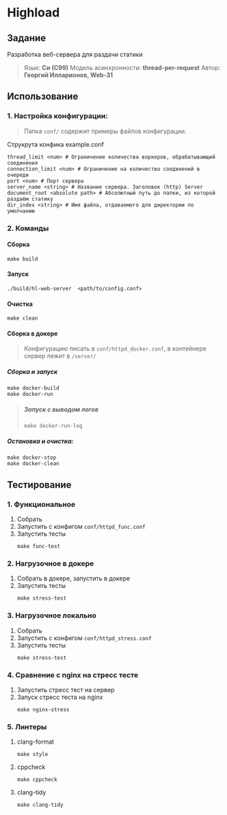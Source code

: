 # Highload

## Задание
Разработка веб-сервера для раздачи статики
> Язык: **Си (С99)**
> Модель асинхронности: **thread-per-request**
Автор:
> **Георгий Илларионов, Web-31**

## Использование
### 1. Настройка конфигурации:
   > Папка `conf/` содержит примеры файлов конфигурации. 

   Струкрута конфика example.conf
   ```
   thread_limit <num> # Ограничение количества воркеров, обрабатывающий соединения
   connection_limit <num> # Ограничение на количество соединений в очереди
   port <num> # Порт сервера
   server_name <string> # Название сервера. Заголовок (http) Server
   document_root <absolute path> # Абсолютный путь до папки, из которой раздаём статику
   dir_index <string> # Имя файла, отдаваемого для директории по умолчанию
   ```
### 2. Команды
   #### Сборка
   ```
   make build 
   ```
   #### Запуск
   ```
   ./build/hl-web-server  <path/to/config.conf>
   ```
   #### Очистка
   ```
   make clean 
   ```
   #### Сборка в докере
   > Конфигурацию писать в `conf/httpd_docker.conf`, в контейнере сервер лежит в `/server/`

   ##### Сборка и запуск
   ```
   make docker-build
   make docker-run
   ```
   > ##### Запуск с выводом логов
   > ```
   > make docker-run-log
   > ```

   ##### Остановка и очистка:
   ```
   make docker-stop
   make docker-clean
   ```

## Тестирование
### 1. Функциональное
   1. Собрать 
   2. Запустить с конфигом `conf/httpd_func.conf`
   3. Запустить тесты 
      ```
      make func-test
      ```
### 2. Нагрузочное в докере
   1. Собрать в докере, запустить в докере
   2. Запустить тесты 
      ```
      make stress-test
      ```
### 3. Нагрузочное локально
   1. Собрать
   2. Запустить с конфигом `conf/httpd_stress.conf`
   3. Запустить тесты 
      ```
      make stress-test
      ```
### 4. Сравнение с nginx на стресс тесте
   1. Запустить стресс тест на сервер
   2. Запуск стресс теста на nginx
      ```
      make nginx-stress
      ```
### 5. Линтеры
   1. clang-format
      ```
      make style
      ```
   2. cppcheck
      ```
      make cppcheck
      ```
   3. clang-tidy
      ```
      make clang-tidy
      ```
